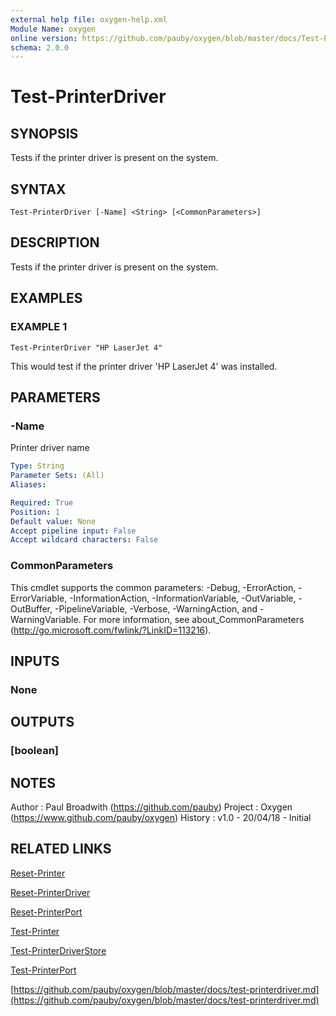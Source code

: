 ```yaml
---
external help file: oxygen-help.xml
Module Name: oxygen
online version: https://github.com/pauby/oxygen/blob/master/docs/Test-PrinterDriver.md
schema: 2.0.0
---
```


# Test-PrinterDriver

## SYNOPSIS
Tests if the printer driver is present on the system.

## SYNTAX

```
Test-PrinterDriver [-Name] <String> [<CommonParameters>]
```

## DESCRIPTION
Tests if the printer driver is present on the system.

## EXAMPLES

### EXAMPLE 1
```
Test-PrinterDriver "HP LaserJet 4"
```

This would test if the printer driver 'HP LaserJet 4' was installed.

## PARAMETERS

### -Name
Printer driver name

```yaml
Type: String
Parameter Sets: (All)
Aliases:

Required: True
Position: 1
Default value: None
Accept pipeline input: False
Accept wildcard characters: False
```

### CommonParameters
This cmdlet supports the common parameters: -Debug, -ErrorAction, -ErrorVariable, -InformationAction, -InformationVariable, -OutVariable, -OutBuffer, -PipelineVariable, -Verbose, -WarningAction, and -WarningVariable.
For more information, see about_CommonParameters (http://go.microsoft.com/fwlink/?LinkID=113216).

## INPUTS

### None

## OUTPUTS

### [boolean]

## NOTES
Author  : Paul Broadwith (https://github.com/pauby)
Project : Oxygen (https://www.github.com/pauby/oxygen)
History : v1.0 - 20/04/18 - Initial

## RELATED LINKS

[Reset-Printer]()

[Reset-PrinterDriver]()

[Reset-PrinterPort]()

[Test-Printer]()

[Test-PrinterDriverStore]()

[Test-PrinterPort]()

[https://github.com/pauby/oxygen/blob/master/docs/test-printerdriver.md](https://github.com/pauby/oxygen/blob/master/docs/test-printerdriver.md)

